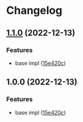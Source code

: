 # Changelog

## [1.1.0](https://github.com/Marshal27/ky-circuit-breaker/compare/v1.0.0...v1.1.0) (2022-12-13)


### Features

* base impl ([15e420c](https://github.com/Marshal27/ky-circuit-breaker/commit/15e420c536149c2831bab9c01909b513624d404e))

## 1.0.0 (2022-12-13)


### Features

* base impl ([15e420c](https://github.com/Marshal27/ky-circuit-breaker/commit/15e420c536149c2831bab9c01909b513624d404e))
